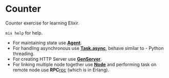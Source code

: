 # Counter

Counter exercise for learning Elixir.

`mix help` for help.

- For maintaining state use [**Agent**][agent].
- For handling asynchronous use [**Task.async**][async], behave similar to - Python threading.
- For creating HTTP Server use [**GenServer**][genserver].
- For linking multiple node together use [**Node**][node] and performing task on remote node use **RPC**[rpc] (which is in Erlang).

[agent]: http://elixir-lang.org/docs/stable/elixir/Agent.html
[async]: http://elixir-lang.org/docs/stable/elixir/Task.html#async
[genserver]: http://elixir-lang.org/docs/stable/elixir/GenServer.html
[node]: http://elixir-lang.org/docs/stable/elixir/Node.html
[rpc]: http://erlang.org/doc/man/rpc.html
